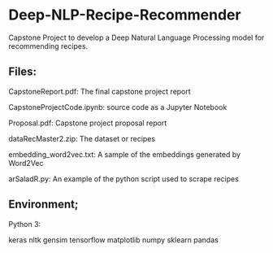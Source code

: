 # Deep-NLP-Recipe-Recommender
Capstone Project to develop a Deep Natural Language Processing model for recommending recipes.

## Files:
CapstoneReport.pdf:  The final capstone project report

CapstoneProjectCode.ipynb:  source code as a Jupyter Notebook

Proposal.pdf:  Capstone project proposal report

dataRecMaster2.zip:  The dataset or recipes 

embedding_word2vec.txt:  A sample of the embeddings generated by Word2Vec

arSaladR.py:  An example of the python script used to scrape recipes


## Environment;

Python 3:

keras
nltk
gensim
tensorflow
matplotlib
numpy
sklearn
pandas
